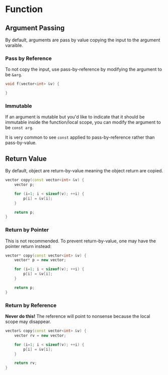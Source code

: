 #  Function

## Argument Passing

By default, arguments are pass by value copying the input to the argument varaible.

### Pass by Reference

To not copy the input, use pass-by-reference by modifying the argument to be `&arg`.

```cpp
void f(vector<int> &v) {

}
```

### Immutable

If an argument is mutable but you'd like to indicate that it should be immutable inside the function/local scope, you can modify the argument to be `const arg`.

It is very common to see `const` applied to pass-by-reference rather than pass-by-value.

## Return Value

By default, object are return-by-value meaning the object return are copied.

```cpp
vector copy(const vector<int> &v) {
	vector p;

	for (i=1; i < sizeof(v); ++i) {
		p[i] = &v[i];
	}

	return p;
}
```

### Return by Pointer

This is not recommended. To prevent return-by-value, one may have the pointer return instead:

```cpp
vector* copy(const vector<int> &v) {
	vector* p = new vector;

	for (i=1; i < sizeof(v); ++i) {
		p[i] = &v[i];
	}

	return p;
}
```

### Return by Reference

**Never do this!** The reference will point to nonsense because the local scope may disappear.

```cpp
vector& copy(const vector<int> &v) {
	vector rv = new vector;

	for (i=1; i < sizeof(v); ++i) {
		p[i] = &v[i];
	}

	return rv;
}
```
